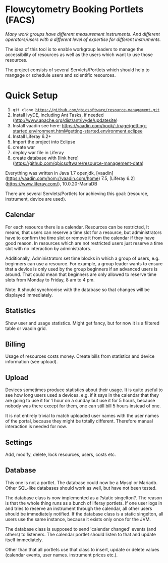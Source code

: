 Flowcytometry Booking Portlets (FACS)
======
*Many work groups have different measurement instruments. And different
operators/users with a different level of expertise for different instruments.*

The idea of this tool is to enable workgroup leaders to manage the
accessibility of resources as well as the users which want to use those
resources.

The project consists of several Servlets/Portlets which should help to mangage or schedule users and scientific resources.

Quick Setup
=====
1. <code>git clone https://github.com/qbicsoftware/resource-management.git</code>
2. Install IvyDE, including Ant Tasks, if needed
   (http://www.apache.org/dist/ant/ivyde/updatesite)
3. Install vaadin see here:
   https://vaadin.com/book/-/page/getting-started.environment.html#getting-started.environment.eclipse
4. Install Liferay 6.2+
5. Import the project into Eclipse
6. create war
7. deploy war file in Liferay
8. create database with [link here]
   (https://github.com/qbicsoftware/resource-management-data)


Everything was written in Java 1.7 openjdk, [vaadin] (https://vaadin.com/hom://vaadin.com/home) 7.5, [Liferay 6.2] (https://www.liferay.com/),
10.0.20-MariaDB

There are several Servlets/Portlets for achieving this goal:
(resource, instrument, device are used).

Calendar
-----
For each resource there is a calendar.
Resources can be restricted, It means, that users can reserve a time slot for
a resource, but administrators have to confirm the time slot or remove
it from the calendar if they have good reason.
In resources which are not restricted users just reserve a time slot with no
interaction by administrators.

Additionally, Administrators set time blocks in which a group of users, e.g. beginners can use a resource.
For example, a group leader wants to ensure that a device is only used by the
group beginners if an advanced users is around. That could mean that beginners
are only allowed to reserve time slots from Monday to
Friday, 8 am to 4 pm.

Note: It should synchronise with the database so that changes will be displayed
immediately.


Statistics
-----
Show user and usage statistics. Might get fancy, but for now it is a filtered
table or vaadin grid.


Billing
-----
Usage of resources costs money. Create bills from statistics and device
information (see upload).



Upload
-----
Devices sometimes produce statistics about their usage. It is quite useful to
see how long users used a devices. e.g. if it says in the calendar that they are
going to use it for 1 hour on a sunday but use it for 5 hours, because nobody was there except for them, one can still bill 5 hours instead
of one.

It is not entirely trivial to match uploaded user names with the user names of
the portal, because they might be totally different. Therefore manual
interaction is needed for now.


Settings
-----
Add, modify, delete, lock resources, users, costs etc.



Database
-----
This one is not a portlet.
The database could now be a Mysql or Mariadb. Other SQL-like databases should work
as well, but have not been tested.

The database class is now implemented as a ?static singelton?.
The reason is that the whole thing runs as a bunch of liferay portlets. 
If one user logs in and tries to reserve an instrument through the calendar,
all other users should be immediately notified. If the database class is a static
singelton, all users use the same instance, because it exists only once for the
JVM.

The database class is supposed to send 'calendar changed' events (and others) to listeners. The calendar portlet should listen to that and update itself
immediately.

Other than that all portlets use that class to insert, update or delete values (calendar events, user names. instrument prices etc.).



